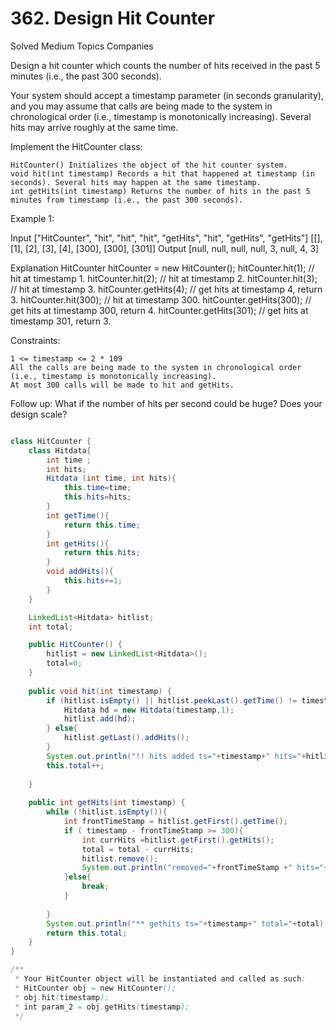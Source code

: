 # 362. Design Hit Counter
Solved
Medium
Topics
Companies

Design a hit counter which counts the number of hits received in the past 5 minutes (i.e., the past 300 seconds).

Your system should accept a timestamp parameter (in seconds granularity), and you may assume that calls are being made to the system in chronological order (i.e., timestamp is monotonically increasing). Several hits may arrive roughly at the same time.

Implement the HitCounter class:

    HitCounter() Initializes the object of the hit counter system.
    void hit(int timestamp) Records a hit that happened at timestamp (in seconds). Several hits may happen at the same timestamp.
    int getHits(int timestamp) Returns the number of hits in the past 5 minutes from timestamp (i.e., the past 300 seconds).

 

Example 1:

Input
["HitCounter", "hit", "hit", "hit", "getHits", "hit", "getHits", "getHits"]
[[], [1], [2], [3], [4], [300], [300], [301]]
Output
[null, null, null, null, 3, null, 4, 3]

Explanation
HitCounter hitCounter = new HitCounter();
hitCounter.hit(1);       // hit at timestamp 1.
hitCounter.hit(2);       // hit at timestamp 2.
hitCounter.hit(3);       // hit at timestamp 3.
hitCounter.getHits(4);   // get hits at timestamp 4, return 3.
hitCounter.hit(300);     // hit at timestamp 300.
hitCounter.getHits(300); // get hits at timestamp 300, return 4.
hitCounter.getHits(301); // get hits at timestamp 301, return 3.

 

Constraints:

    1 <= timestamp <= 2 * 109
    All the calls are being made to the system in chronological order (i.e., timestamp is monotonically increasing).
    At most 300 calls will be made to hit and getHits.

 

Follow up: What if the number of hits per second could be huge? Does your design scale?

```java

class HitCounter {
    class Hitdata{
        int time ;
        int hits;
        Hitdata (int time, int hits){
            this.time=time;
            this.hits=hits;
        }
        int getTime(){
            return this.time;
        }
        int getHits(){
            return this.hits;
        }
        void addHits(){
            this.hits+=1;
        }
    }

    LinkedList<Hitdata> hitlist;
    int total;

    public HitCounter() {
        hitlist = new LinkedList<Hitdata>();
        total=0;
    }
    
    public void hit(int timestamp) {
        if (hitlist.isEmpty() || hitlist.peekLast().getTime() != timestamp){
            Hitdata hd = new Hitdata(timestamp,1);
            hitlist.add(hd);
        } else{
            hitlist.getLast().addHits();
        }
        System.out.println("!! hits added ts="+timestamp+" hits="+hitlist.getLast().getHits());
        this.total++;
  
    }
    
    public int getHits(int timestamp) {
        while (!hitlist.isEmpty()){
            int frontTimeStamp = hitlist.getFirst().getTime();
            if ( timestamp - frontTimeStamp >= 300){
                int currHits =hitlist.getFirst().getHits();
                total = total - currHits;
                hitlist.remove();
                System.out.println("removed="+frontTimeStamp +" hits="+currHits+ " total="+this.total);
            }else{
                break;
            }
            
        }
        System.out.println("** gethits ts="+timestamp+" total="+total);
        return this.total;
    }
}

/**
 * Your HitCounter object will be instantiated and called as such:
 * HitCounter obj = new HitCounter();
 * obj.hit(timestamp);
 * int param_2 = obj.getHits(timestamp);
 */


```
